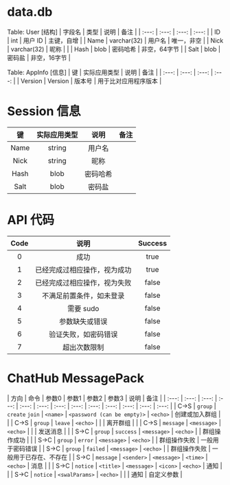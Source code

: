 # data.db
Table: User [结构]
| 字段名 | 类型 | 说明 |	备注 |
| :---: | :---: | :---: | :---: |
| ID | int | 用户 ID | 主键，自增 |
| Name | varchar(32) | 用户名 | 唯一，非空 |
| Nick | varchar(32) | 昵称 |  |
| Hash | blob | 密码哈希 | 非空，64字节 |
| Salt | blob | 密码盐 | 非空，16字节 |

Table: AppInfo [信息]
| 键 | 实际应用类型 | 说明 | 备注 |
| :---: | :---: | :---: | :---: |
| Version | Version | 版本号 | 用于比对应用程序版本 |


# Session 信息
|  键   | 实际应用类型 |  说明  | 备注 |
|:----:|:------:|:----:|:--:|
| Name | string | 用户名  |    |
| Nick | string |  昵称  |    |
| Hash |  blob  | 密码哈希 |    |
| Salt |  blob  | 密码盐  |    |



# API 代码
| Code |       说明       | Success |
|:----:|:--------------:|:-------:|
|  0   |       成功       |  true   |
|  1   | 已经完成过相应操作，视为成功 |  true   |
|  2   | 已经完成过相应操作，视为失败 |  false  |
|  3   |  不满足前置条件，如未登录  |  false  |
|  4   |    需要 sudo     |  false  |
|  5   |    参数缺失或错误     |  false  |
|  6   |   验证失败，如密码错误   |  false  |
|  7   |     超出次数限制     |  false  |


# ChatHub MessagePack
| 方向 | 命令 | 参数0 | 参数1 | 参数2 | 参数3 | 说明 | 备注 |
| :---: | :---: | :---: | :---: | :---: | :---: | :---: | :---: | :---: | :---: | :---: | :---: | :---: |
| C->S | `group` | `create` `join` | `<name>` | `<password (can be empty)>` | `<echo>` | 创建或加入群组 |  |
| C->S | `group` | `leave` | `<echo>` |  |  | 离开群组 |  |
| C->S | `message` | `<message>` | `<echo>` |  |  | 发送消息 |  |
| S->C | `group` | `success` | `<message>` | `<echo>` |  | 群组操作成功 |  |
| S->C | `group` | `error` | `<message>` | `<echo>` |  | 群组操作失败 | 一般用于密码错误 |
| S->C | `group` | `failed` | `<message>` | `<echo>` |  | 群组操作失败 | 一般用于已存在、不存在 |
| S->C | `message` | `<sender>` | `<message>` | `<time>` | `<echo>` | 消息 |  |
| S->C | `notice` | `<title>` | `<message>` | `<icon>` | `<echo>` | 通知 |  |
| S->C | `notice` | `<swalParams>` | `<echo>` |  |  | 通知 | 自定义参数 |
